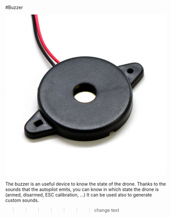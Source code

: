  #Buzzer
 
![gps](../img/hardware/buzzer.jpg)

 The buzzer is an useful device to know the state of the drone. Thanks to the sounds that the autopilot emits, you can know in which state the drone is (armed, disarmed, ESC calibration, ...) It can be used also to generate custom sounds.
>>>>>>> change text
